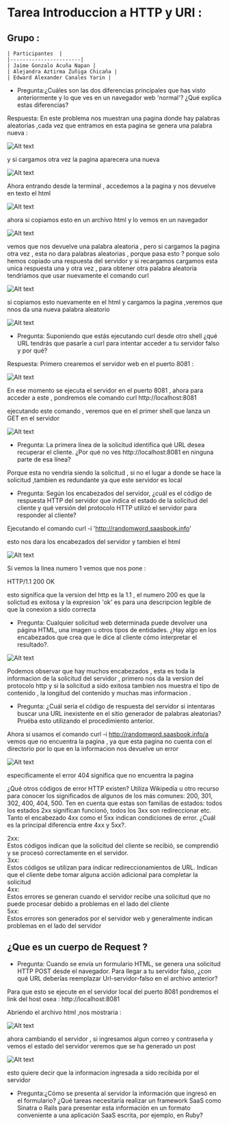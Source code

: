 # Tarea Introduccion a HTTP y URI :
## Grupo :
    | Participantes  |
    |-----------------------|
    | Jaime Gonzalo Acuña Napan |
    | Alejandra Aztirma Zuñiga Chicaña |
    | Edward Alexander Canales Yarin |
* Pregunta:¿Cuáles son las dos diferencias principales que has visto anteriormente y lo que ves en un navegador web 'normal'? ¿Qué explica estas diferencias?

 Respuesta: En este problema nos muestran una pagina donde hay palabras aleatorias ,cada vez que entramos en esta pagina se genera una palabra nueva :
 
![Alt text](image.png)

y si cargamos otra vez la pagina aparecera una nueva

![Alt text](image-1.png)

Ahora entrando desde la terminal , accedemos a la pagina y nos devuelve en texto el html 

![Alt text](image-2.png)

ahora si copiamos esto en un archivo html y lo vemos en un navegador 

![Alt text](image-3.png)

vemos que nos devuelve una palabra aleatoria , pero si cargamos la pagina otra vez , esta no dara palabras aleatorias , porque pasa esto ?
porque solo hemos copiado una respuesta del servidor y si recargamos cargamos esta unica respuesta una y otra vez , para obtener otra palabra aleatoria tendriamos que usar nuevamente el comando curl 

![Alt text](image-4.png)

si copiamos esto nuevamente en el html y cargamos la pagina ,veremos que nnos da una nueva palabra aleatorio

![Alt text](image-5.png)

* Pregunta: Suponiendo que estás ejecutando curl desde otro shell ¿qué URL tendrás que pasarle a curl para intentar acceder a tu servidor falso y por qué?

Respuesta: Primero crearemos el servidor web en el puerto 8081 :

![Alt text](image-6.png)

En ese momento se ejecuta el servidor en el puerto 8081 , ahora para acceder a este , pondremos ele comando curl http://localhost:8081

ejecutando este comando , veremos que en el primer shell que lanza un GET en el servidor 

![Alt text](image-7.png)

* Pregunta: La primera línea de la solicitud identifica qué URL desea recuperar el cliente. ¿Por qué no ves http://localhost:8081 en ninguna parte de esa línea?

Porque esta no vendria siendo la solicitud , si no el lugar a donde se hace la solicitud ,tambien es redundante ya que este servidor es local 


* Pregunta: Según los encabezados del servidor, ¿cuál es el código de respuesta HTTP del servidor que indica el estado de la solicitud del cliente y qué versión del protocolo HTTP utilizó el servidor para responder al cliente?

Ejecutando el comando curl -i 'http://randomword.saasbook.info'

esto nos dara los encabezados del servidor y tambien el html 


![Alt text](image-8.png)

Si vemos la linea numero 1 vemos que nos pone :

HTTP/1.1 200 OK 

esto significa que la version del http es la 1.1 , el numero 200 es que la solictud es exitosa y la expresion 'ok' es para una descripcion legible de que la conexion a sido correcta 

* Pregunta: Cualquier solicitud web determinada puede devolver una página HTML, una imagen u otros tipos de entidades. ¿Hay algo en los encabezados que crea que le dice al cliente cómo interpretar el resultado?.

![Alt text](image-9.png)

Podemos observar que hay muchos encabezados , esta es toda la informacion de la solicitud del servidor , primero nos da la version del protocolo http 
y si la solicitud a sido exitosa 
tambien nos muestra el tipo de contenido , la longitud del contenido y muchas mas informacion .

* Pregunta: ¿Cuál sería el código de respuesta del servidor si intentaras buscar una URL inexistente en el sitio generador de palabras aleatorias? Pruéba esto utilizando el procedimiento anterior.

Ahora si usamos el comando curl -i http://randomword.saasbook.info/a vemos que no encuentra la pagina , ya que esta pagina no cuenta con el directorio por lo que en la informacion nos devuelve un error 

![Alt text](image-10.png)

especificamente el error 404 significa que no encuentra la pagina 

¿Qué otros códigos de error HTTP existen? Utiliza Wikipedia u otro recurso para conocer los significados de algunos de los más comunes: 200, 301, 302, 400, 404, 500. Ten en cuenta que estas son familias de estados: todos los estados 2xx significan funcionó, todos los 3xx son redireccionar etc.
Tanto el encabezado 4xx como el 5xx indican condiciones de error. ¿Cuál es la principal diferencia entre 4xx y 5xx?.

 2xx:   
 Estos códigos indican que la solicitud del cliente se recibió, se comprendió y se procesó correctamente en el servidor.    
 3xx:   
 Estos códigos se utilizan para indicar redireccionamientos de URL. Indican que el cliente debe tomar alguna acción adicional para completar la solicitud   
 4xx:   
 Estos errores se generan cuando el servidor recibe una solicitud que no puede procesar debido a problemas en el lado del cliente   
 5xx:   
 Estos errores son generados por el servidor web y generalmente indican problemas en el lado del servidor

## ¿Que es un cuerpo de Request ?
 * Pregunta: Cuando se envía un formulario HTML, se genera una solicitud HTTP POST desde el navegador. Para llegar a tu servidor falso, ¿con qué URL deberías reemplazar Url-servidor-falso en el archivo anterior?

 Para que esto se ejecute en el servidor local del puerto 8081 pondremos el link del host osea : http://localhost:8081 

 Abriendo el archivo html ,nos mostraria : 

  
![Alt text](image-11.png)


ahora cambiando el servidor , si ingresamos algun correo y contraseña y vemos el estado del servidor veremos que se ha generado un post 

![Alt text](image-12.png)

esto quiere decir que la informacion ingresada a sido recibida por el servidor 

* Pregunta:¿Cómo se presenta al servidor la información que ingresó en el formulario? ¿Qué tareas necesitaría realizar un framework SaaS como Sinatra o Rails para presentar esta información en un formato conveniente a una aplicación SaaS escrita, por ejemplo, en Ruby?

